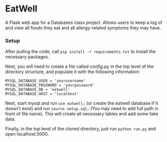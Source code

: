 # EatWell
A Flask web app for a Databases class project. Allows users to keep a log of and view all foods they eat and all allergy-related symptoms they may have.

### Setup
After pulling the code, call `pip install -r requirements.txt` to install the necessary packages.

Next, you will need to create a file called *config.py* in the top level of the directory structure, and populate it with the following information:

```
MYSQL_DATABASE_USER = 'yourusername'
MYSQL_DATABASE_PASSWORD = 'yourpassword'
MYSQL_DATABASE_DB = 'eatwell'
MYSQL_DATABASE_HOST = 'localhost' 
```

Next, start mysql and run `use eatwell;` (or create the eatwell database if it doesn't exist) and run `source setup.sql;` (You may need to add full path in front of file name). This will create all necessary tables and add some fake data.

Finally, in the top level of the cloned directory, just run `python run.py` and open localhost:5000.